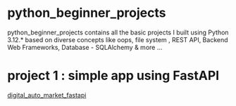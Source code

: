 # python_beginner_projects
python_beginner_projects contains all the basic projects I built using Python 3.12.* based on diverse concepts like oops, file system , REST API, Backend Web Frameworks, Database - SQLAlchemy  &amp; more ...


# project 1 : simple app using FastAPI
[digital_auto_market_fastapi](https://github.com/nazneenprojects/python_beginner_projects/blob/dev/digital_auto_market_fastapi/README.md)
